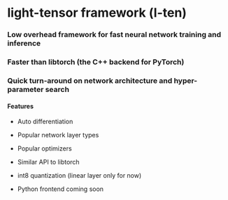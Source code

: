 # light-tensor framework (l-ten)

### Low overhead framework for fast neural network training and inference
### Faster than libtorch (the C++ backend for PyTorch)
### Quick turn-around on network architecture and hyper-parameter search

#### Features
- Auto differentiation

- Popular network layer types

- Popular optimizers

- Similar API to libtorch

- int8 quantization (linear layer only for now)

- Python frontend coming soon


